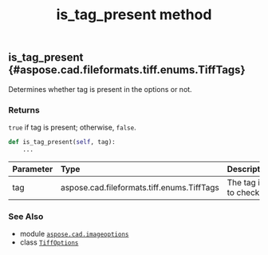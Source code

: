 ﻿---
title: is_tag_present method
second_title: Aspose.CAD for Python via .NET API References
description: 
type: docs
weight: 60
url: /aspose.cad.imageoptions/tiffoptions/is_tag_present/
is_root: false
---

## is_tag_present {#aspose.cad.fileformats.tiff.enums.TiffTags}

Determines whether tag is present in the options or not.


### Returns 


`true` if tag is present; otherwise, `false`.


```python
def is_tag_present(self, tag):
    ...
```


| Parameter | Type | Description |
| :- | :- | :- |
| tag | aspose.cad.fileformats.tiff.enums.TiffTags | The tag id to check. |



### See Also
* module [`aspose.cad.imageoptions`](../../)
* class [`TiffOptions`](/cad/python-net/aspose.cad.imageoptions/tiffoptions)
